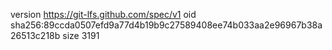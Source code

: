 version https://git-lfs.github.com/spec/v1
oid sha256:89ccda0507efd9a77d4b19b9c27589408ee74b033aa2e96967b38a26513c218b
size 3191
